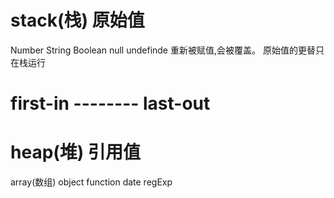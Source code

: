 # stack(栈)  原始值
Number  String  Boolean null undefinde
重新被赋值,会被覆盖。
原始值的更替只在栈运行
# first-in -------- last-out

# heap(堆)   引用值
array(数组)  object  function  date   regExp